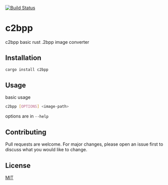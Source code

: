 [![Build Status](https://travis-ci.org/izzabelle/2bpp_converter.svg?branch=master)](https://travis-ci.org/izzabelle/2bpp_converter)

# c2bpp
c2bpp basic rust .2bpp image converter

## Installation

```bash
cargo install c2bpp
```

## Usage

basic usage

```bash
c2bpp [OPTIONS] <image-path>
```

options are in `--help`

## Contributing
Pull requests are welcome. For major changes, please open an issue first to discuss what you would like to change.

## License
[MIT](https://choosealicense.com/licenses/mit/)